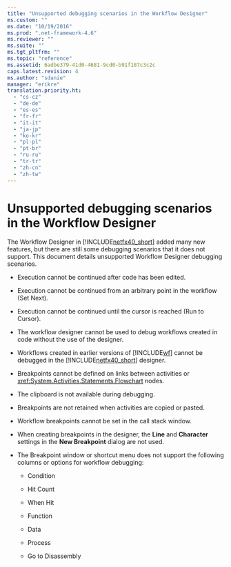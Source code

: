 ```yaml
---
title: "Unsupported debugging scenarios in the Workflow Designer"
ms.custom: ""
ms.date: "10/19/2016"
ms.prod: ".net-framework-4.6"
ms.reviewer: ""
ms.suite: ""
ms.tgt_pltfrm: ""
ms.topic: "reference"
ms.assetid: 6adbe379-41d0-4681-9cd0-b91f187c3c2c
caps.latest.revision: 4
ms.author: "sdanie"
manager: "erikre"
translation.priority.ht: 
  - "cs-cz"
  - "de-de"
  - "es-es"
  - "fr-fr"
  - "it-it"
  - "ja-jp"
  - "ko-kr"
  - "pl-pl"
  - "pt-br"
  - "ru-ru"
  - "tr-tr"
  - "zh-cn"
  - "zh-tw"
---
```

# Unsupported debugging scenarios in the Workflow Designer
The Workflow Designer in [!INCLUDE[netfx40_short](../workflow-designer/includes/netfx40_short_md.md)] added many new features, but there are still some debugging scenarios that it does not support. This document details unsupported Workflow Designer debugging scenarios.  
  
-   Execution cannot be continued after code has been edited.  
  
-   Execution cannot be continued from an arbitrary point in the workflow (Set Next).  
  
-   Execution cannot be continued until the cursor is reached (Run to Cursor).  
  
-   The workflow designer cannot be used to debug workflows created in code without the use of the designer.  
  
-   Workflows created in earlier versions of [!INCLUDE[wf](../workflow-designer/includes/wf_md.md)] cannot be debugged in the [!INCLUDE[netfx40_short](../workflow-designer/includes/netfx40_short_md.md)] designer.  
  
-   Breakpoints cannot be defined on links between activities or <xref:System.Activities.Statements.Flowchart> nodes.  
  
-   The clipboard is not available during debugging.  
  
-   Breakpoints are not retained when activities are copied or pasted.  
  
-   Workflow breakpoints cannot be set in the call stack window.  
  
-   When creating breakpoints in the designer, the **Line** and **Character** settings in the **New Breakpoint** dialog are not used.  
  
-   The Breakpoint window or shortcut menu does not support the following columns or options for workflow debugging:  
  
    -   Condition  
  
    -   Hit Count  
  
    -   When Hit  
  
    -   Function  
  
    -   Data  
  
    -   Process  
  
    -   Go to Disassembly